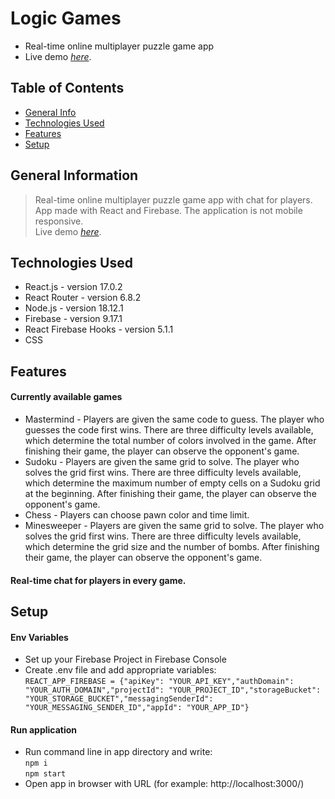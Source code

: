 # Logic Games
- Real-time online multiplayer puzzle game app
- Live demo [_here_](https://logic-games-feae1.web.app/).

## Table of Contents
* [General Info](#general-information)
* [Technologies Used](#technologies-used)
* [Features](#features)
* [Setup](#setup)

## General Information
> Real-time online multiplayer puzzle game app with chat for players. App made with React and Firebase.
> The application is not mobile responsive. <br/> 
> Live demo [_here_](https://logic-games-feae1.web.app/).

## Technologies Used
- React.js - version 17.0.2
- React Router - version 6.8.2
- Node.js - version 18.12.1
- Firebase - version 9.17.1
- React Firebase Hooks - version 5.1.1
- CSS

## Features
#### Currently available games
- Mastermind - Players are given the same code to guess. The player who guesses the code first wins. There are three difficulty levels available, which determine the total number of colors involved in the game. After finishing their game, the player can observe the opponent's game.
- Sudoku - Players are given the same grid to solve. The player who solves the grid first wins. There are three difficulty levels available, which determine the maximum number of empty cells on a Sudoku grid at the beginning. After finishing their game, the player can observe the opponent's game.
- Chess - Players can choose pawn color and time limit.
- Minesweeper - Players are given the same grid to solve. The player who solves the grid first wins. There are three difficulty levels available, which determine the grid size and the number of bombs. After finishing their game, the player can observe the opponent's game.

#### Real-time chat for players in every game.

## Setup
#### Env Variables
- Set up your Firebase Project in Firebase Console
- Create .env file and add appropriate variables: <br/>
`REACT_APP_FIREBASE = {"apiKey": "YOUR_API_KEY","authDomain": "YOUR_AUTH_DOMAIN","projectId": "YOUR_PROJECT_ID","storageBucket": "YOUR_STORAGE_BUCKET","messagingSenderId": "YOUR_MESSAGING_SENDER_ID","appId": "YOUR_APP_ID"}` <br/>

#### Run application
- Run command line in app directory and write: <br/>
`npm i` <br/>
`npm start`
- Open app in browser with URL (for example: http://localhost:3000/)
